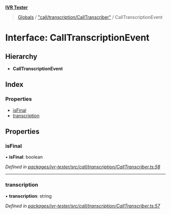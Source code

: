 **[IVR Tester](../README.md)**

> [Globals](../README.md) / ["call/transcription/CallTranscriber"](../modules/_call_transcription_calltranscriber_.md) / CallTranscriptionEvent

# Interface: CallTranscriptionEvent

## Hierarchy

* **CallTranscriptionEvent**

## Index

### Properties

* [isFinal](_call_transcription_calltranscriber_.calltranscriptionevent.md#isfinal)
* [transcription](_call_transcription_calltranscriber_.calltranscriptionevent.md#transcription)

## Properties

### isFinal

•  **isFinal**: boolean

*Defined in [packages/ivr-tester/src/call/transcription/CallTranscriber.ts:58](https://github.com/SketchingDev/ivr-tester/blob/5493745/packages/ivr-tester/src/call/transcription/CallTranscriber.ts#L58)*

___

### transcription

•  **transcription**: string

*Defined in [packages/ivr-tester/src/call/transcription/CallTranscriber.ts:57](https://github.com/SketchingDev/ivr-tester/blob/5493745/packages/ivr-tester/src/call/transcription/CallTranscriber.ts#L57)*
